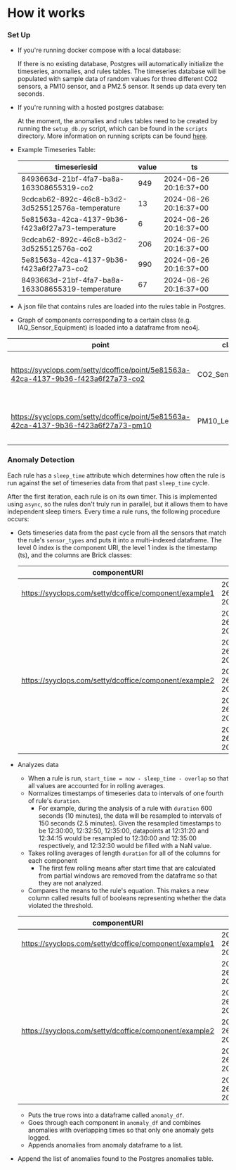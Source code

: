 # How it works

### Set Up

* If you're running docker compose with a local database:

    If there is no existing database, Postgres will automatically initialize the timeseries, anomalies, and rules tables. The timeseries database will be populated with sample data of random values for three different CO2 sensors, a PM10 sensor, and a PM2.5 sensor. It sends up data every ten seconds.

* If you're running with a hosted postgres database:
    
    At the moment, the anomalies and rules tables need to be created by running the `setup_db.py` script, which can be found in the `scripts` directory. More information on running scripts can be found [here](scripts.md).

- Example Timeseries Table:

    | timeseriesid                                     | value | ts                    |
    | -------------------------------------------------| ----- | ----------------------|
    | 8493663d-21bf-4fa7-ba8a-163308655319-co2         |   949 | 2024-06-26 20:16:37+00|
    | 9cdcab62-892c-46c8-b3d2-3d525512576a-temperature |    13 | 2024-06-26 20:16:37+00|
    | 5e81563a-42ca-4137-9b36-f423a6f27a73-temperature |     6 | 2024-06-26 20:16:37+00|
    | 9cdcab62-892c-46c8-b3d2-3d525512576a-co2         |   206 | 2024-06-26 20:16:37+00|
    |5e81563a-42ca-4137-9b36-f423a6f27a73-co2          |   990 | 2024-06-26 20:16:37+00|
    |8493663d-21bf-4fa7-ba8a-163308655319-temperature  |    67 | 2024-06-26 20:16:37+00|

- A json file that contains rules are loaded into the rules table in Postgres.

- Graph of components corresponding to a certain class (e.g. IAQ_Sensor_Equipment) is loaded into a dataframe from neo4j.


point |class| timeseriesid | deviceURI | componentURI
------|-----|--------------|-----------|------------------------
https://syyclops.com/setty/dcoffice/point/5e81563a-42ca-4137-9b36-f423a6f27a73-co2| CO2_Sensor |5e81563a-42ca-4137-9b36-f423a6f27a73-co2 | https://syyclops.com/setty/dcoffice/device/5e81563a-42ca-4137-9b36-f423a6f27a73 | https://syyclops.com/setty/dcoffice/component/examplekaiterrasensedge
https://syyclops.com/setty/dcoffice/point/5e81563a-42ca-4137-9b36-f423a6f27a73-pm10 | PM10_Level_Sensor  | 5e81563a-42ca-4137-9b36-f423a6f27a73-pm10 | https://syyclops.com/setty/dcoffice/device/5e81563a-42ca-4137-9b36-f423a6f27a73 | https://syyclops.com/setty/dcoffice/component/examplekaiterrasensedge

### Anomaly Detection

Each rule has a `sleep_time` attribute which determines how often the rule is run against the set of timeseries data from that past `sleep_time` cycle.

After the first iteration, each rule is on its own timer. This is implemented using `async`, so the rules don't truly run in parallel, but it allows them to have independent sleep timers. Every time a rule runs, the following procedure occurs:

- Gets timeseries data from the past cycle from all the sensors that match the rule's `sensor_types` and puts it into a multi-indexed dataframe. The level 0 index is the component URI, the level 1 index is the timestamp (ts), and the columns are Brick classes:

   componentURI | ts                | PM25_Level_Sensor | PM10_Level_Sensor |
    ------| -----------------------| ----- | ------|
    |https://syyclops.com/setty/dcoffice/component/example1| 2024-06-26 20:16:37+00 |   949 | NaN|
    || 2024-06-26 20:16:37+15 |    NaN | 245|
    || 2024-06-26 20:16:42+00 |     6 | NaN|
    |https://syyclops.com/setty/dcoffice/component/example2| 2024-06-26 20:16:37+15 |   NaN | 206| 
    |    |2024-06-26 20:16:47+00  |   990 | NaN|
    ||2024-06-26 20:16:47+15  |    NaN | 67|


- Analyzes data
    - When a rule is run, `start_time = now - sleep_time - overlap` so that all values are accounted for in rolling averages.
    - Normalizes timestamps of timeseries data to intervals of one fourth of rule's `duration`.
        - For example, during the analysis of a rule with `duration` 600 seconds (10 minutes), the data will be resampled to intervals of 150 seconds (2.5 minutes). Given the resampled timestamps to be 12:30:00, 12:32:50, 12:35:00, datapoints at 12:31:20 and 12:34:15 would be resampled to 12:30:00 and 12:35:00 respectively, and 12:32:30 would be filled with a NaN value.
    - Takes rolling averages of length `duration` for all of the columns for each component
        - The first few rolling means after start time that are calculated from partial windows are removed from the dataframe so that they are not analyzed.
    - Compares the means to the rule's equation. This makes a new column called results full of booleans representing whether the data violated the threshold.

    componentURI | ts                | PM25_Level_Sensor | PM10_Level_Sensor | results |
    ------| -----------------------| ----- | ------| --- |
    |https://syyclops.com/setty/dcoffice/component/example1| 2024-06-26 20:16:37+00 |   949 | NaN| True |
    || 2024-06-26 20:16:37+15 |    NaN | 245| False |
    || 2024-06-26 20:16:42+00 |     6 | NaN| True |
    |https://syyclops.com/setty/dcoffice/component/example2| 2024-06-26 20:16:37+15 |   NaN | 206| False|
    |    |2024-06-26 20:16:47+00  |   990 | NaN| False|
    ||2024-06-26 20:16:47+15  |    NaN | 67| True |

    - Puts the true rows into a dataframe called `anomaly_df`.
    - Goes through each component in `anomaly_df` and combines anomalies with overlapping times so that only one anomaly gets logged.
    - Appends anomalies from anomaly dataframe to a list.
- Append the list of anomalies found to the Postgres anomalies table.